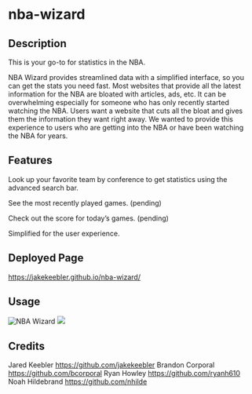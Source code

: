 # nba-wizard

## Description

This is your go-to for statistics in the NBA.

NBA Wizard provides streamlined data with a simplified interface, so you can get the stats you need fast.
Most websites that provide all the latest information for the NBA are bloated with articles, ads, etc. It can be overwhelming especially for someone who has only recently started watching the NBA. Users want a website that cuts all the bloat and gives them the information they want right away.
We wanted to provide this experience to users who are getting into the NBA or have been watching the NBA for years. 

## Features

Look up your favorite team by conference to get statistics using the advanced search bar.

See the most recently played games. (pending)

Check out the score for today’s games. (pending)

Simplified for the user experience.

## Deployed Page

https://jakekeebler.github.io/nba-wizard/


## Usage

![NBA Wizard](./assets/readmeScreenshot.png)
![](./assets/readme2%20screenshot.png)

## Credits

Jared Keebler https://github.com/jakekeebler
Brandon Corporal https://github.com/bcorporal
Ryan Howley https://github.com/ryanh610
Noah Hildebrand https://github.com/nhilde

